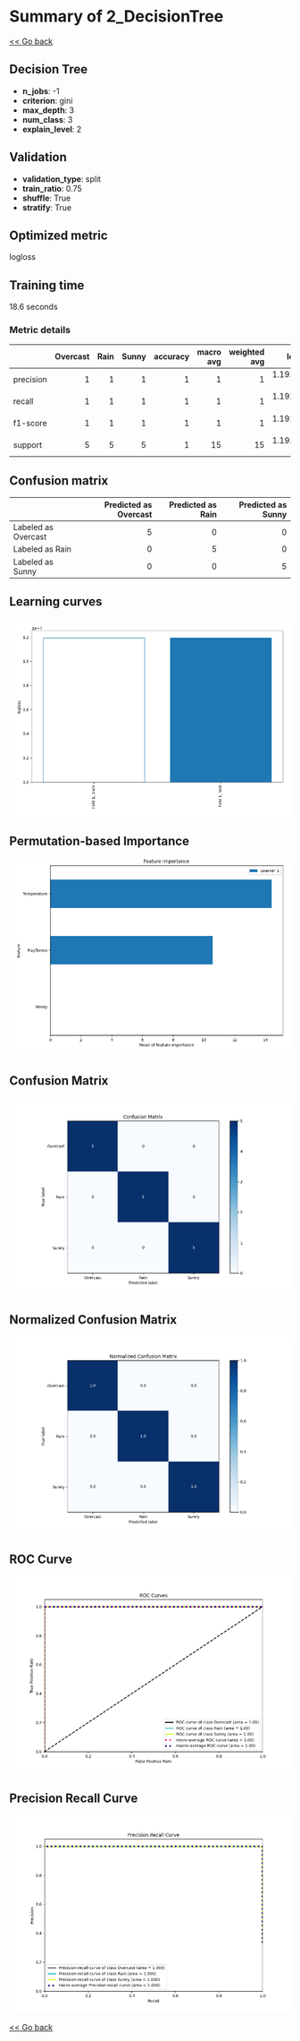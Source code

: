 # Summary of 2_DecisionTree

[<< Go back](../README.md)


## Decision Tree
- **n_jobs**: -1
- **criterion**: gini
- **max_depth**: 3
- **num_class**: 3
- **explain_level**: 2

## Validation
 - **validation_type**: split
 - **train_ratio**: 0.75
 - **shuffle**: True
 - **stratify**: True

## Optimized metric
logloss

## Training time

18.6 seconds

### Metric details
|           |   Overcast |   Rain |   Sunny |   accuracy |   macro avg |   weighted avg |     logloss |
|:----------|-----------:|-------:|--------:|-----------:|------------:|---------------:|------------:|
| precision |          1 |      1 |       1 |          1 |           1 |              1 | 1.19209e-07 |
| recall    |          1 |      1 |       1 |          1 |           1 |              1 | 1.19209e-07 |
| f1-score  |          1 |      1 |       1 |          1 |           1 |              1 | 1.19209e-07 |
| support   |          5 |      5 |       5 |          1 |          15 |             15 | 1.19209e-07 |


## Confusion matrix
|                     |   Predicted as Overcast |   Predicted as Rain |   Predicted as Sunny |
|:--------------------|------------------------:|--------------------:|---------------------:|
| Labeled as Overcast |                       5 |                   0 |                    0 |
| Labeled as Rain     |                       0 |                   5 |                    0 |
| Labeled as Sunny    |                       0 |                   0 |                    5 |

## Learning curves
![Learning curves](learning_curves.png)

## Permutation-based Importance
![Permutation-based Importance](permutation_importance.png)
## Confusion Matrix

![Confusion Matrix](confusion_matrix.png)


## Normalized Confusion Matrix

![Normalized Confusion Matrix](confusion_matrix_normalized.png)


## ROC Curve

![ROC Curve](roc_curve.png)


## Precision Recall Curve

![Precision Recall Curve](precision_recall_curve.png)



[<< Go back](../README.md)
